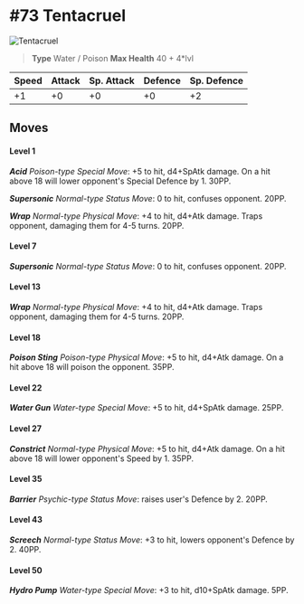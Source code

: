 # #73 Tentacruel


![Tentacruel](https://img.pokemondb.net/sprites/home/normal/1x/tentacruel.png)

> **Type** Water / Poison
> **Max Health** 40 + 4\*lvl

| Speed | Attack | Sp. Attack | Defence | Sp. Defence |
| ----- | ------ | ---------- | ------- | ----------- |
| +1 | +0 | +0 | +0 | +2 |

## Moves
#### Level 1

***Acid** Poison-type Special Move*: +5 to hit, d4+SpAtk damage. On a hit above 18 will lower opponent's Special Defence by 1. 30PP.

***Supersonic** Normal-type Status Move*: 0 to hit, confuses opponent. 20PP.

***Wrap** Normal-type Physical Move*: +4 to hit, d4+Atk damage. Traps opponent, damaging them for 4-5 turns. 20PP.
#### Level 7

***Supersonic** Normal-type Status Move*: 0 to hit, confuses opponent. 20PP.
#### Level 13

***Wrap** Normal-type Physical Move*: +4 to hit, d4+Atk damage. Traps opponent, damaging them for 4-5 turns. 20PP.
#### Level 18

***Poison Sting** Poison-type Physical Move*: +5 to hit, d4+Atk damage. On a hit above 18 will poison the opponent. 35PP.
#### Level 22

***Water Gun** Water-type Special Move*: +5 to hit, d4+SpAtk damage.  25PP.
#### Level 27

***Constrict** Normal-type Physical Move*: +5 to hit, d4+Atk damage. On a hit above 18 will lower opponent's Speed by 1. 35PP.
#### Level 35

***Barrier** Psychic-type Status Move*: raises user's Defence by 2. 20PP.
#### Level 43

***Screech** Normal-type Status Move*: +3 to hit, lowers opponent's Defence by 2. 40PP.
#### Level 50

***Hydro Pump** Water-type Special Move*: +3 to hit, d10+SpAtk damage.  5PP.


